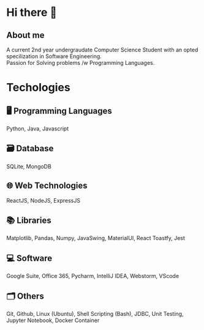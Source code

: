 # Hi there 👋
## About me
A current 2nd year undergraudate Computer Science Student with an opted specilization in Software Engineering. </br>
Passion for Solving problems /w Programming Languages.

# Techologies
## 🖥️ Programming Languages 
Python, Java, Javascript

## 🗃️ Database 
SQLite, MongoDB

## 🌐 Web Technologies
ReactJS, NodeJS, ExpressJS

## 📚 Libraries
Matplotlib, Pandas, Numpy, JavaSwing, MaterialUI, React Toastfy, Jest

## 💻 Software
Google Suite, Office 365, Pycharm, IntelliJ IDEA, Webstorm, VScode

## 🗂️ Others
Git, Github, Linux (Ubuntu), Shell Scripting (Bash), JDBC, Unit Testing, Jupyter Notebook, Docker Container 
